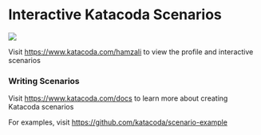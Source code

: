 # Interactive Katacoda Scenarios

[![](http://shields.katacoda.com/katacoda/hamzali/count.svg)](https://www.katacoda.com/hamzali "Get your profile on Katacoda.com")

Visit https://www.katacoda.com/hamzali to view the profile and interactive scenarios

### Writing Scenarios
Visit https://www.katacoda.com/docs to learn more about creating Katacoda scenarios

For examples, visit https://github.com/katacoda/scenario-example
